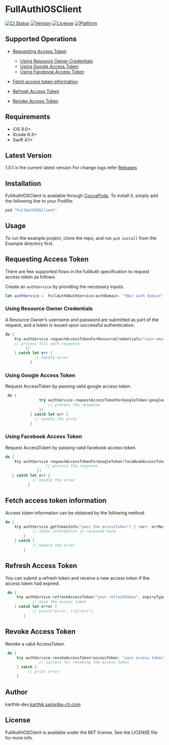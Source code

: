 # FullAuthIOSClient

[![CI Status](http://img.shields.io/travis/karthik-dev/FullAuthIOSClient.svg?style=flat)](https://travis-ci.org/karthik-dev/FullAuthIOSClient)
[![Version](https://img.shields.io/cocoapods/v/FullAuthIOSClient.svg?style=flat)](http://cocoapods.org/pods/FullAuthIOSClient)
[![License](https://img.shields.io/cocoapods/l/FullAuthIOSClient.svg?style=flat)](http://cocoapods.org/pods/FullAuthIOSClient)
[![Platform](https://img.shields.io/cocoapods/p/FullAuthIOSClient.svg?style=flat)](http://cocoapods.org/pods/FullAuthIOSClient)

## Supported Operations

- [Requesting Access Token](#requesting-access-token)

  - [Using Resource Owner Credentials](#using-resource-owner-credentials)
  - [Using Google Access Token](#using-google-access-token)
  - [Using Facebook Access Token](#using-facebook-access-token)

- [Fetch access token information](#fetch-access-token-information)

- [Refresh Access Token](#refresh-access-token)

- [Revoke Access Token](#revoke-access-token)

## Requirements

- iOS 9.0+ 
- Xcode 8.3+
- Swift 4.1+

## Latest Version

1.0.1 is the current latest version
For change logs refer [Releases](https://github.com/FullCreative/fullauth-api-ios-client/releases)

## Installation

FullAuthIOSClient is available through [CocoaPods](http://cocoapods.org). To install
it, simply add the following line to your Podfile:

```ruby
pod "FullAuthIOSClient"
```

## Usage

To run the example project, clone the repo, and run `pod install` from the Example directory first.

## Requesting Access Token

There are few supported flows in the fullAuth specification to request access token as follows

Create an `authService` by providing the necessary inputs.
```swift
let authService =  FullAuthOAuthService(authDomain: "YOur auth domain":, clientId: "client-id", clientSecret: "client-secret")
```

 ### Using Resource Owner Credentials
 A Resource Owner’s username and password are submitted as part of the request, and a token is issued upon successful authentication.
 
 ```swift 
 do {
     try authService.requestAccessTokenForResourceCredentials("user-email-id", password: "password", scope: ["scope1", "scope2"], accessType: .OFFLINE, handler: { (error, errorResponse, accessToken) -> Void in
     // process full auth response
          })
     } catch let err {
              // handle error 
            }
```
 
 ### Using Google Access Token
 Request AccessToken by passing valid google access token.
 
 ```swift
  do {
                try authService.requestAccessTokenForGoogleToken(googleAccessToken: "googleToken", scope: ["scope1", "scope2"], accessType: .OFFLINE, handler: { (error, errorResponse, accessToken) in
                    // process the response
                })
            } catch let err {
              // handle the error 
            }
 ```
 ### Using Facebook Access Token
 Request AccessToken by passing valid facebook access token.
 
  ```swift
  do {
      try authService.requestAccessTokenForGoogleToken(faceBookAccessToken: "facebookToken", scope: ["scope1", "scope2"], accessType: .OFFLINE, handler: { (error, errorResponse, accessToken) in
                    // process the response
                })
     } catch let err {
              // handle the error 
            }
 ```

## Fetch access token information
Access token information can be obtained by the following method.

```swift 
do {
    try authService.getTokenInfo("pass the accessToken") { (err, errResponse, token) in
            // token information is received here
        }
    } catch {
            // handle the error
        }
 ```
 
## Refresh Access Token
You can submit a refresh token and receive a new access token if the access token had expired.

```swift
 do {
     try authService.refreshAccessToken("your refreshToken", expiryType: OauthExpiryType.LONG) { (error, errorResponse, accessToken) -> Void in
            // Save the access token
    } catch let error {
            // print("error: \(error)")
        }
```

## Revoke Access Token
Revoke a valid AccessToken.

```swift 
 do {
     try authService.revokeAccessToken(accessToken: "your access token") { (success, err, errResp) in
               // success for revoking the access token
     } catch {
          // print error
     }
```

 
## Author

karthik-dev,karthik.samy@a-cti.com

## License

FullAuthIOSClient is available under the MIT license. See the LICENSE file for more info.
